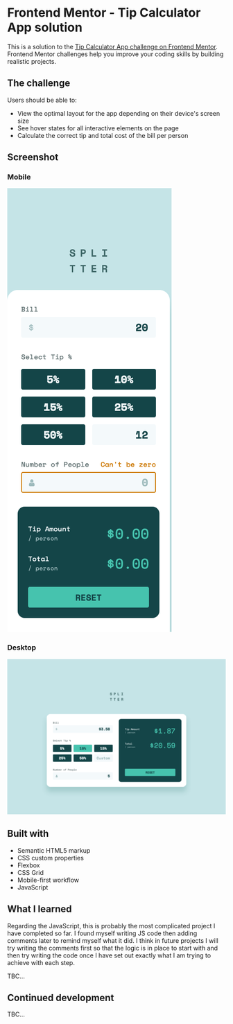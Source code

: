 # Frontend Mentor - Tip Calculator App solution

This is a solution to the [Tip Calculator App challenge on Frontend Mentor](https://www.frontendmentor.io/challenges/tip-calculator-app-ugJNGbJUX). Frontend Mentor challenges help you improve your coding skills by building realistic projects.

## The challenge

Users should be able to:

- View the optimal layout for the app depending on their device's screen size
- See hover states for all interactive elements on the page
- Calculate the correct tip and total cost of the bill per person

## Screenshot

### Mobile
![](screenshot-mobile.png)

### Desktop
![](screenshot-desktop.png)

## Built with

- Semantic HTML5 markup
- CSS custom properties
- Flexbox
- CSS Grid
- Mobile-first workflow
- JavaScript

## What I learned

Regarding the JavaScript, this is probably the most complicated project I have completed so far. I found myself writing JS code then adding comments later to remind myself what it did. I think in future projects I will try writing the comments first so that the logic is in place to start with and then try writing the code once I have set out exactly what I am trying to achieve with each step.

TBC...

## Continued development

TBC...